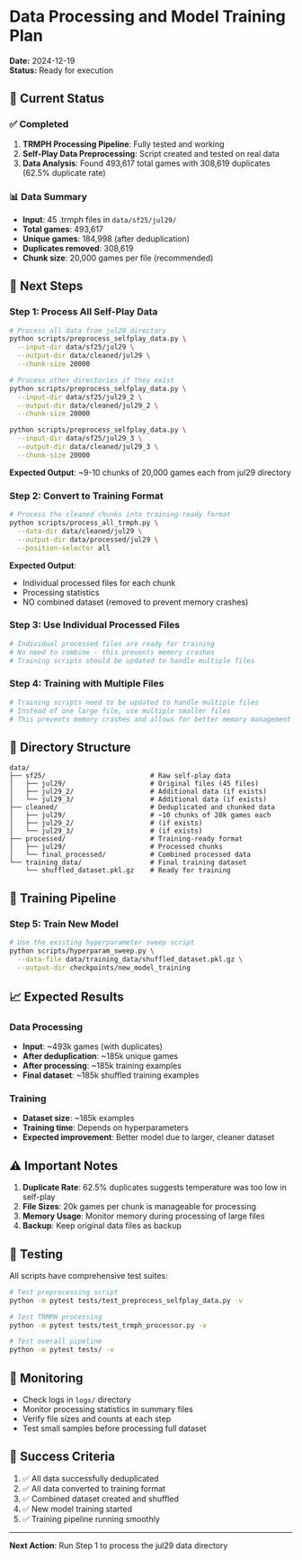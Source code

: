 # Data Processing and Model Training Plan

**Date:** 2024-12-19  
**Status:** Ready for execution

## 🎯 Current Status

### ✅ Completed
1. **TRMPH Processing Pipeline**: Fully tested and working
2. **Self-Play Data Preprocessing**: Script created and tested on real data
3. **Data Analysis**: Found 493,617 total games with 308,619 duplicates (62.5% duplicate rate)

### 📊 Data Summary
- **Input**: 45 .trmph files in `data/sf25/jul29/`
- **Total games**: 493,617
- **Unique games**: 184,998 (after deduplication)
- **Duplicates removed**: 308,619
- **Chunk size**: 20,000 games per file (recommended)

## 🚀 Next Steps

### Step 1: Process All Self-Play Data
```bash
# Process all data from jul29 directory
python scripts/preprocess_selfplay_data.py \
  --input-dir data/sf25/jul29 \
  --output-dir data/cleaned/jul29 \
  --chunk-size 20000

# Process other directories if they exist
python scripts/preprocess_selfplay_data.py \
  --input-dir data/sf25/jul29_2 \
  --output-dir data/cleaned/jul29_2 \
  --chunk-size 20000

python scripts/preprocess_selfplay_data.py \
  --input-dir data/sf25/jul29_3 \
  --output-dir data/cleaned/jul29_3 \
  --chunk-size 20000
```

**Expected Output**: ~9-10 chunks of 20,000 games each from jul29 directory

### Step 2: Convert to Training Format
```bash
# Process the cleaned chunks into training-ready format
python scripts/process_all_trmph.py \
  --data-dir data/cleaned/jul29 \
  --output-dir data/processed/jul29 \
  --position-selector all
```

**Expected Output**: 
- Individual processed files for each chunk
- Processing statistics
- NO combined dataset (removed to prevent memory crashes)

### Step 3: Use Individual Processed Files
```bash
# Individual processed files are ready for training
# No need to combine - this prevents memory crashes
# Training scripts should be updated to handle multiple files
```

### Step 4: Training with Multiple Files
```bash
# Training scripts need to be updated to handle multiple files
# Instead of one large file, use multiple smaller files
# This prevents memory crashes and allows for better memory management
```

## 📁 Directory Structure

```
data/
├── sf25/                          # Raw self-play data
│   ├── jul29/                     # Original files (45 files)
│   ├── jul29_2/                   # Additional data (if exists)
│   └── jul29_3/                   # Additional data (if exists)
├── cleaned/                       # Deduplicated and chunked data
│   ├── jul29/                     # ~10 chunks of 20k games each
│   ├── jul29_2/                   # (if exists)
│   └── jul29_3/                   # (if exists)
├── processed/                     # Training-ready format
│   ├── jul29/                     # Processed chunks
│   └── final_processed/           # Combined processed data
└── training_data/                 # Final training dataset
    └── shuffled_dataset.pkl.gz    # Ready for training
```

## 🔧 Training Pipeline

### Step 5: Train New Model
```bash
# Use the existing hyperparameter sweep script
python scripts/hyperparam_sweep.py \
  --data-file data/training_data/shuffled_dataset.pkl.gz \
  --output-dir checkpoints/new_model_training
```

## 📈 Expected Results

### Data Processing
- **Input**: ~493k games (with duplicates)
- **After deduplication**: ~185k unique games
- **After processing**: ~185k training examples
- **Final dataset**: ~185k shuffled training examples

### Training
- **Dataset size**: ~185k examples
- **Training time**: Depends on hyperparameters
- **Expected improvement**: Better model due to larger, cleaner dataset

## ⚠️ Important Notes

1. **Duplicate Rate**: 62.5% duplicates suggests temperature was too low in self-play
2. **File Sizes**: 20k games per chunk is manageable for processing
3. **Memory Usage**: Monitor memory during processing of large files
4. **Backup**: Keep original data files as backup

## 🧪 Testing

All scripts have comprehensive test suites:
```bash
# Test preprocessing script
python -m pytest tests/test_preprocess_selfplay_data.py -v

# Test TRMPH processing
python -m pytest tests/test_trmph_processor.py -v

# Test overall pipeline
python -m pytest tests/ -v
```

## 📝 Monitoring

- Check logs in `logs/` directory
- Monitor processing statistics in summary files
- Verify file sizes and counts at each step
- Test small samples before processing full dataset

## 🎯 Success Criteria

1. ✅ All data successfully deduplicated
2. ✅ All data converted to training format
3. ✅ Combined dataset created and shuffled
4. ✅ New model training started
5. ✅ Training pipeline running smoothly

---

**Next Action**: Run Step 1 to process the jul29 data directory 